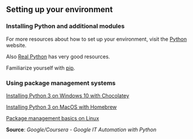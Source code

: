 ## Setting up your environment

### Installing Python and additional modules

For more resources about how to set up your environment, visit the [Python](https://www.python.org/) website.

Also [Real Python](https://realpython.com/installing-python/) has very good resources.

Familiarize yourself with [pip](https://packaging.python.org/guides/installing-using-pip-and-virtual-environments/).

### Using package management systems

  [Installing Python 3 on Windows 10 with Chocolatey](https://www.digitalocean.com/community/tutorials/how-to-install-python-3-and-set-up-a-local-programming-environment-on-windows-10)
  
  [Installing Python 3 on MacOS with Homebrew](https://www.digitalocean.com/community/tutorials/how-to-install-python-3-and-set-up-a-local-programming-environment-on-macos)
  
  [Package management basics on Linux](https://www.digitalocean.com/community/tutorials/package-management-basics-apt-yum-dnf-pkg)
  
  
  
  
  **Source**: *Google/Coursera - Google IT Automation with Python*
